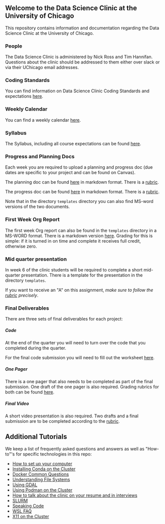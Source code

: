 ## Welcome to the Data Science Clinic at the University of Chicago

This repository contains information and documentation regarding the Data Science Clinic at the University of Chicago. 

### People

The Data Science Clinic is administered by Nick Ross and Tim Hannifan. Questions about the clinic should be addressed to them either over slack or via their UChicago email addresses.  

### Coding Standards

You can find information on Data Science Clinic Coding Standards and expectations [here](/coding-standards/coding-standards.md).


### Weekly Calendar

You can find a weekly calendar [here](/syllabus/weekly-plan.md). 

### Syllabus

The Syllabus, including all course expectations can be found [here](/syllabus/syllabus.md).

### Progress and Planning Docs

Each week you are required to upload a planning and progress doc (due dates are specific to your project and can be found on Canvas). 

The planning doc can be found [here](/templates/planing-doc.md) in markdown format. There is a [rubric](/rubrics/planning-doc-rubric.md).

The progress doc can be found [here](/templates/progress-doc.md) in markdown format. There is a [rubric](/rubrics/progress-doc-rubric.md).

Note that in the directory `templates` directory you can also find MS-word versions of the two documents.

### First Week Org Report

The first week Org report can also be found in the `templates` directory in a MS-WORD format. There is a markdown version [here](/templates/week-1-org-report.md). Grading for this is simple: if it is turned in on time and complete it receives full credit, otherwise zero.

### Mid quarter presentation

In week 6 of the clinic students will be required to complete a short mid-quarter presentation. There is a template for the presentation in the directory `templates`. 

If you want to receive an "A" on this assignment, _make sure to follow the [rubric](/rubrics/mid-quarter-presentation-rubric.md) precisely_.

### Final Deliverables

There are three sets of final deliverables for each project:

##### Code 

At the end of the quarter you will need to turn over the code that you completed during the quarter. 

For the final code submission you will need to fill out the worksheet [here](/templates/final-technical-submission.md).

##### One Pager

There is a one pager that also needs to be completed as part of the final submission. One draft of the one pager is also required. Grading rubrics for both can be found [here](/rubrics/one-pager.md).

##### Final Video 

A short video presentation is also required. Two drafts and a final submission are to be completed according to the [rubric](/rubrics/final-video.md).

## Additional Tutorials

We keep a list of frequently asked questions and answers as well as "How-to"'s for specific technologies in this repo:

* [How to set up your computer](./tutorials/clinic-computer-setup.md)
* [Installing Conda on the Cluster](./tutorials/conda.md)
* [Docker Common Questions](./tutorials/Docker.md)
* [Understanding File Systems](/tutorials/filepaths.md)
* [Using GDAL](./tutorials/geopandas-dockerfile.md)
* [Using Podman on the Cluster](./tutorials/podman.md)
* [How to talk about the clinic on your resume and in interviews](./tutorials/resume-interviews.md)
* [SLURM](./tutorials/slurm.md)
* [Speaking Code](./tutorials/speaking-code.md)
* [WSL FAQ](./tutorials/WSL.md)
* [X11 on the Cluster](./tutorials/X11.md)

